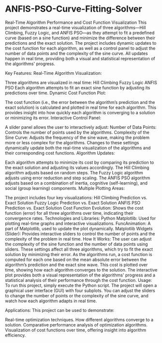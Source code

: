 # ANFIS-PSO-Curve-Fitting-Solver
Real-Time Algorithm Performance and Cost Function Visualization
This project demonstrates a real-time visualization of three algorithms—Hill Climbing, Fuzzy Logic, and ANFIS PSO—as they attempt to fit a predefined curve (based on a sine function) and minimize the difference between their predictions and the exact solution. The project includes dynamic updates to the cost function for each algorithm, as well as a control panel to adjust the number of data points and the complexity of the sine curve. All updates happen in real time, providing both a visual and statistical representation of the algorithms' progress.

Key Features:
Real-Time Algorithm Visualization:

Three algorithms are visualized in real time:
Hill Climbing
Fuzzy Logic
ANFIS PSO
Each algorithm attempts to fit an exact sine function by adjusting its predictions over time.
Dynamic Cost Function Plot:

The cost function (i.e., the error between the algorithm’s prediction and the exact solution) is calculated and plotted in real time for each algorithm.
This provides insight into how quickly each algorithm is converging to a solution or minimizing its error.
Interactive Control Panel:

A slider panel allows the user to interactively adjust:
Number of Data Points: Controls the number of points used by the algorithms.
Complexity of the Sine Curve: Adjusts the frequency of the sine wave, making the problem more or less complex for the algorithms.
Changes to these settings dynamically update both the real-time visualization of the algorithms and their corresponding cost functions.
Algorithm Updates:

Each algorithm attempts to minimize its cost by comparing its prediction to the exact solution and adjusting its values accordingly.
The Hill Climbing algorithm adjusts based on random steps.
The Fuzzy Logic algorithm adjusts using error reduction and step scaling.
The ANFIS PSO algorithm adjusts based on a combination of inertia, cognitive (self-learning), and social (group learning) components.
Multiple Plotting Areas:

The project includes four key visualizations:
Hill Climbing Prediction vs. Exact Solution
Fuzzy Logic Prediction vs. Exact Solution
ANFIS PSO Prediction vs. Exact Solution
Cost Function Evolution: Shows the cost function (error) for all three algorithms over time, indicating their convergence rates.
Technologies and Libraries:
Python
Matplotlib: Used for plotting real-time graphs and interactive visualizations.
FuncAnimation: A part of Matplotlib, used to update the plot dynamically.
Matplotlib Widgets (Slider): Provides interactive sliders to control the number of points and the complexity of the problem in real time.
How It Works:
The user can adjust the complexity of the sine function and the number of data points using sliders. These settings affect all three algorithms, which try to fit the exact solution by minimizing their error.
As the algorithms run, a cost function is computed for each one based on the mean absolute error between the algorithm’s prediction and the exact sine wave. This cost is plotted over time, showing how each algorithm converges to the solution.
The interactive plot provides both a visual representation of the algorithms' progress and a statistical analysis of their performance through the cost function.
Usage:
To run this project, simply execute the Python script. The project will open a graphical user interface (GUI) with four subplots. You can adjust the sliders to change the number of points or the complexity of the sine curve, and watch how each algorithm adapts in real time.

Applications:
This project can be used to demonstrate:

Real-time optimization techniques.
How different algorithms converge to a solution.
Comparative performance analysis of optimization algorithms.
Visualization of cost functions over time, offering insight into algorithm efficiency.

